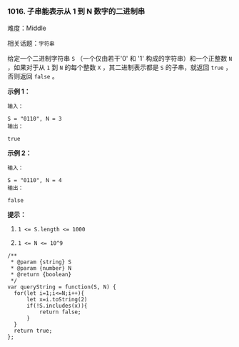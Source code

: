 ### 1016. 子串能表示从 1 到 N 数字的二进制串

难度：Middle

相关话题：`字符串`

给定一个二进制字符串 `S` （一个仅由若干&#39;0&#39; 和 &#39;1&#39; 构成的字符串）和一个正整数 `N` ，如果对于从  `1`  到  `N`  的每个整数  `X` ，其二进制表示都是 `S`  的子串，就返回  `true` ，否则返回  `false` 。







**示例 1：** 



```
输入：

S = "0110", N = 3
输出：

true
```


**示例 2：** 



```
输入：

S = "0110", N = 4
输出：

false
```






**提示：** 




1.  `1 <= S.length <= 1000` 

2.  `1 <= N <= 10^9` 




```
/**
 * @param {string} S
 * @param {number} N
 * @return {boolean}
 */
var queryString = function(S, N) {
  for(let i=1;i<=N;i++){
      let x=i.toString(2)
      if(!S.includes(x)){
          return false;
      }
  }
  return true;
};
```

